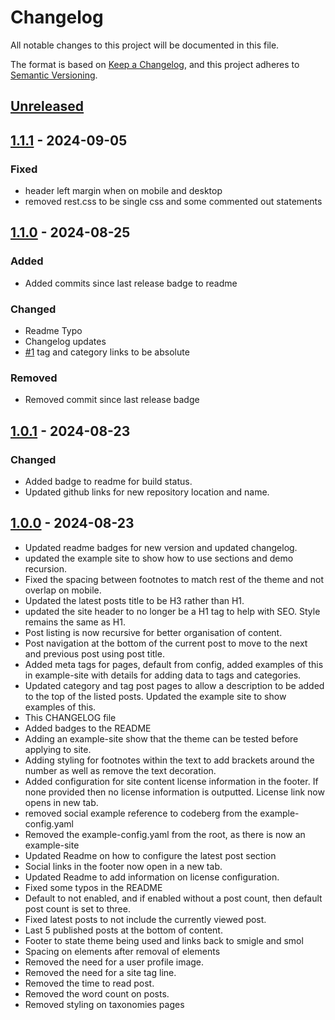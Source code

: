 # Changelog

All notable changes to this project will be documented in this file.

The format is based on [Keep a Changelog](https://keepachangelog.com/en/1.1.0/),
and this project adheres to [Semantic Versioning](https://semver.org/spec/v2.0.0.html).

## [Unreleased]

## [1.1.1] - 2024-09-05

### Fixed

- header left margin when on mobile and desktop
- removed rest.css to be single css and some commented out statements

## [1.1.0] - 2024-08-25

### Added

- Added commits since last release badge to readme

### Changed

- Readme Typo
- Changelog updates
- [#1](https://github.com/joe-mccarthy/smigle-lite/issues/1) tag and category links to be absolute

### Removed

- Removed commit since last release badge

## [1.0.1] - 2024-08-23

### Changed

- Added badge to readme for build status.
- Updated github links for new repository location and name.

## [1.0.0] - 2024-08-23

- Updated readme badges for new version and updated changelog.
- updated the example site to show how to use sections and demo recursion.
- Fixed the spacing between footnotes to match rest of the theme and not overlap on mobile.
- Updated the latest posts title to be H3 rather than H1.
- updated the site header to no longer be a H1 tag to help with SEO. Style remains the same as H1.
- Post listing is now recursive for better organisation of content.
- Post navigation at the bottom of the current post to move to the next and previous post using post title.
- Added meta tags for pages, default from config, added examples of this in example-site with details for adding data to tags and categories.
- Updated category and tag post pages to allow a description to be added to the top of the listed posts. Updated the example site to show examples of this.
- This CHANGELOG file
- Added badges to the README
- Adding an example-site show that the theme can be tested before applying to site.
- Adding styling for footnotes within the text to add brackets around the number as well as remove the text decoration.
- Added configuration for site content license information in the footer. If none provided then no license information is outputted. License link now opens in new tab.
- removed social example reference to codeberg from the example-config.yaml
- Removed the example-config.yaml from the root, as there is now an example-site
- Updated Readme on how to configure the latest post section
- Social links in the footer now open in a new tab.
- Updated Readme to add information on license configuration.
- Fixed some typos in the README
- Default to not enabled, and if enabled without a post count, then default post count is set to three.
- Fixed latest posts to not include the currently viewed post.
- Last 5 published posts at the bottom of content.
- Footer to state theme being used and links back to smigle and smol
- Spacing on elements after removal of elements
- Removed the need for a user profile image.
- Removed the need for a site tag line.
- Removed the time to read post.
- Removed the word count on posts.
- Removed styling on taxonomies pages

[unreleased]: https://github.com/joe-mccarthy/smigle-lite/compare/1.1.1...HEAD
[1.1.1]: https://github.com/joe-mccarthy/smigle-lite/compare/1.1.0...1.1.1
[1.1.0]: https://github.com/joe-mccarthy/smigle-lite/compare/1.0.1...1.1.0
[1.0.1]: https://github.com/joe-mccarthy/smigle-lite/compare/1.0.0...1.0.1
[1.0.0]: https://github.com/joe-mccarthy/smigle-lite/releases/tag/1.0.0
